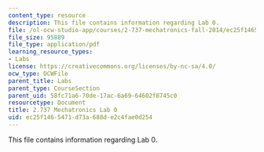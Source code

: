 ```yaml
---
content_type: resource
description: This file contains information regarding Lab 0.
file: /ol-ocw-studio-app/courses/2-737-mechatronics-fall-2014/ec25f1465471d73a688de2c4fae0d254_MIT2_737F14_Lab_0.pdf
file_size: 95889
file_type: application/pdf
learning_resource_types:
- Labs
license: https://creativecommons.org/licenses/by-nc-sa/4.0/
ocw_type: OCWFile
parent_title: Labs
parent_type: CourseSection
parent_uid: 58fc71a6-70de-17ac-6a69-64602f8745c0
resourcetype: Document
title: 2.737 Mechatronics Lab 0
uid: ec25f146-5471-d73a-688d-e2c4fae0d254
---
```

This file contains information regarding Lab 0.